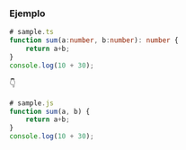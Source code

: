 ### Ejemplo

```ts
# sample.ts
function sum(a:number, b:number): number {
    return a+b;
}
console.log(10 + 30);
```
👇
```js
# sample.js
function sum(a, b) {
    return a+b;
}
console.log(10 + 30);
```
